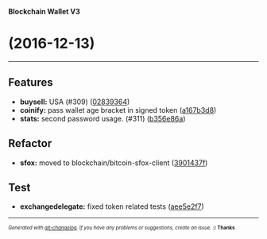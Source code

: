 __Blockchain Wallet V3__

#   (2016-12-13)



---

## Features

- **buysell:** USA (#309)
  ([02839364](https://github.com/blockchain/My-Wallet-V3/commit/02839364b2cbf9387f030f50665efa8ef97dec88))
- **coinify:** pass wallet age bracket in signed token
  ([a167b3d8](https://github.com/blockchain/My-Wallet-V3/commit/a167b3d88518ca00888a9118b4cfd4acf44c6bbc))
- **stats:** second password usage. (#311)
  ([b356e86a](https://github.com/blockchain/My-Wallet-V3/commit/b356e86a6f3758ab7b1cc945b62d310babf75c0f))


## Refactor

- **sfox:** moved to blockchain/bitcoin-sfox-client
  ([3901437f](https://github.com/blockchain/My-Wallet-V3/commit/3901437fc4e3f4977a9c773454b5976c89255a16))


## Test

- **exchangedelegate:** fixed token related tests
  ([aee5e2f7](https://github.com/blockchain/My-Wallet-V3/commit/aee5e2f7570524423b455a39f5cd964a1c82ce1d))



---
<sub><sup>*Generated with [git-changelog](https://github.com/rafinskipg/git-changelog). If you have any problems or suggestions, create an issue.* :) **Thanks** </sub></sup>